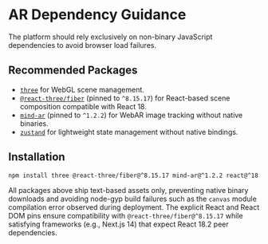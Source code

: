 # AR Dependency Guidance

The platform should rely exclusively on non-binary JavaScript dependencies to avoid browser load failures.

## Recommended Packages
- [`three`](https://www.npmjs.com/package/three) for WebGL scene management.
- [`@react-three/fiber`](https://www.npmjs.com/package/@react-three/fiber) (pinned to `^8.15.17`) for React-based scene composition compatible with React 18.
- [`mind-ar`](https://www.npmjs.com/package/mind-ar) (pinned to `^1.2.2`) for WebAR image tracking without native binaries.
- [`zustand`](https://www.npmjs.com/package/zustand) for lightweight state management without native bindings.

## Installation
```bash
npm install three @react-three/fiber@^8.15.17 mind-ar@^1.2.2 react@^18.2.0 react-dom@^18.2.0 zustand
```

All packages above ship text-based assets only, preventing native binary downloads and avoiding node-gyp build failures such as the `canvas` module compilation error observed during deployment. The explicit React and React DOM pins ensure compatibility with `@react-three/fiber@^8.15.17` while satisfying frameworks (e.g., Next.js 14) that expect React 18.2 peer dependencies.
